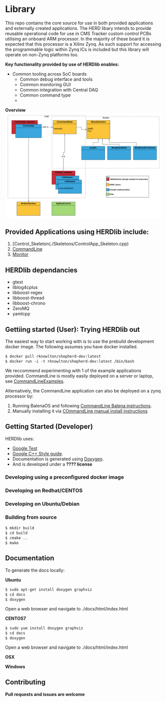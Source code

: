 #  Library

This repo contains the core source for use in both provided  applications and externally created applications.  The HERD libary intends to provide reusable operational code for use in CMS Tracker custom control PCBs utilising an onboard ARM processor.  In the majority of these board it is expected that this processor is a Xilinx Zynq.  As such support for accessing the programmable logic within Zynq ICs is included but this library will operate on non-Zynq platforms too.

**Key functionality provided by use of HERDlib enables:**
* Common tooling across SoC boards
    - Common debug interface and tools
    - Common monitoring GUI
    - Common integration with Central DAQ
    - Common command type
    - 
    
**Overview**
![](./docs/TM.png)
## Provided  Applications using HERDlib include:
1. [Control_Skeleton(./Skeletons/ControlApp_Skeleton.cpp)
2. [CommandLine]()
3. [Monitor]()

## HERDlib dependancies
- gtest
- liblog4cplus
- libboost-regex
- libboost-thread
- libboost-chrono
- ZeroMQ
- yamlcpp

## Gettiing started (User): Trying HERDlib out
The easiest way to start working with  is to use the prebuild development docker image.  The following assumes you have docker installed.

```
$ docker pull rknowlton/shepherd-dev:latest
$ docker run -i -t rknowlton/shepherd-dev:latest /bin/bash
```
We reccommend experimenting with 1 of the example applications provided. CommandLine is mostly easily deployed on a server or laptop, see [CommandLineExamples]().

Alternatively, the CommandLine application can also be deployed on a zynq processor by:
1. Running BalenaOS and following [ CommandLine Balena instructions]().
2. Manually installing it via [ COmmandLine manual install instructions]()

## Getting Started (Developer)
HERDlib uses:
 * [Google Test](https://github.com/google/googletest) 
 * [Google C++ Style guide](https://google.github.io/styleguide/cppguide.html).  
 * Documentation is generated using [Doxygen](http://doxygen.nl/).
 * And is developed under a **???? license**

### Developing using a preconfigured docker image

### Developing on Redhat/CENTOS

### Developing on Ubuntu/Debian

### Building from source
```
$ mkdir build
$ cd build
$ cmake ..
$ make
```

## Documentation
To generate the docs locally: 

**Ubuntu**
```
$ sudo apt-get install doxygen graphviz
$ cd docs
$ doxygen
```
Open a web browser and navigate to ./docs/html/index.html

**CENTOS7**
```
$ sudo yum install doxygen graphviz
$ cd docs
$ doxygen
```

Open a web browser and navigate to ./docs/html/index.html

**OSX**

**Windows**

## Contributing

**Pull requests and issues are welcome**


